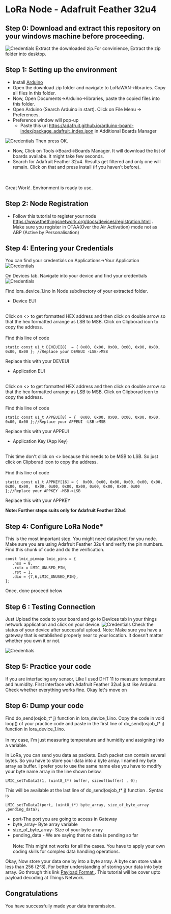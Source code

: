 # LoRa Node - Adafruit Feather 32u4
## Step 0: Download and extract this repository on your windows machine before proceeding.<br>

![Credentials](download.PNG)
Extract the downloaded zip.For convinience, Extract the zip folder into desktop.

## Step 1: Setting up the environment
- Install [Arduino](https://www.arduino.cc/download_handler.php?f=/arduino-1.8.7-windows.exe)
- Open the download zip folder and navigate to LoRaWAN->libraries. Copy all files in this folder.
- Now, Open Documents->Arduino->libraries, paste the copied files into this folder.
- Open Arduino (Search Arduino in start). Click on File Menu -> Preferences.
- Preference window will pop-up
    - Paste this url https://adafruit.github.io/arduino-board-index/package_adafruit_index.json in Additional Boards Manager

![Credentials](board.PNG)
Then press OK.
- Now, Click on Tools->Board->Boards Manager. It will download the list of boards availabe. It might take few seconds.
- Search for Adafruit Feather 32u4. Results get filtered and only one will remain. Click on that and press install (if you haven't before).

<br><br>
Great Work!. Environment is ready to use.

## Step 2: Node Registration
- Follow this tutorial to register your node
https://www.thethingsnetwork.org/docs/devices/registration.html
.<br>Make sure you register in OTAA(Over the Air Activation) mode not as ABP (Active by Personalisation)

## Step 4: Entering your Credentials
You can find your credentials on Applications->Your Application<br>
![Credentials](navigate.PNG)

On Devices tab. Navigate into your device and find your credentials
![Credentials](credentials.PNG)

Find lora_device_1.ino in Node subdirectory of your extracted folder.
- Device EUI
<br>
Click on <> to get formatted HEX address and then click on double arrow so that the hex formatted arrange as LSB to MSB. Click on Clipborad icon to copy the address.
<br><br>Find this line of code 

```
static const u1_t DEVEUI[8]  = { 0x00, 0x00, 0x00, 0x00, 0x00, 0x00, 0x00, 0x00 }; //Replace your DEVEUI -LSB->MSB
```

Replace this with your DEVEUI

- Application EUI
<br>
Click on <> to get formatted HEX address and then click on double arrow so that the hex formatted arrange as LSB to MSB. Click on Clipborad icon to copy the address.
<br><br>Find this line of code

```
static const u1_t APPEUI[8] = {  0x00, 0x00, 0x00, 0x00, 0x00, 0x00, 0x00, 0x00 };//Replace your APPEUI -LSB->MSB
```

Replace this with your APPEUI

 - Application Key (App Key)
<br>
This time don't click on <> because this needs to be MSB to LSB. So just click on Clipborad icon to copy the address.
<br><br>Find this line of code

```
static const u1_t APPKEY[16] = {  0x00, 0x00, 0x00, 0x00, 0x00, 0x00, 0x00, 0x00,  0x00, 0x00, 0x00, 0x00, 0x00, 0x00, 0x00, 0x00 };//Replace your APPKEY -MSB->LSB
```

Replace this with your APPKEY

<b>Note: Further steps suits only for Adafruit Feather 32u4</b>
 ## Step 4: Configure LoRa Node*
 This is the most important step. You might need datasheet for you node. Make sure you are using Adafruit Feather 32u4 and verify the pin numbers.
 Find this chunk of code and do the verification.
 ```
 const lmic_pinmap lmic_pins = {
    .nss = 8,
    .rxtx = LMIC_UNUSED_PIN,
    .rst = 1,
    .dio = {7,6,LMIC_UNUSED_PIN},
};
 ```
 Once, done proceed below
## Step 6 : Testing Connection
Just Upload the code to your board and go to Devices tab in your things network application and click on your device.
![Credentials](navigate.PNG)
Check the status of your device after successful upload.
Note: Make sure you have a gateway that is established properly near to your location. It doesn't matter whether you own it or not.

![Credentials](Status.PNG)

 ## Step 5: Practice your code
 If you are interfacing any sensor, Like I used DHT 11 to measure temperature and humidity. First interface with Adafruit Feather 32u4 just like Arduino.
 Check whether everything works fine. Okay let's move on

 ## Step 6: Dump your code
Find do_send(osjob_t* j) function in lora_device_1.ino. Copy the code in void loop() of your practice code and paste in the first line of do_send(osjob_t* j) function in lora_device_1.ino.<br><br>
In my case, I'm just measuring temperature and humidity and assigning into a variable.

In LoRa, you can send you data as packets. Each packet can contain several bytes. So you have to store your data into a byte array.
I named my byte array as buffer. I prefer you to use the same name else you have to modify your byte name array in the line shown below.
```
LMIC_setTxData2(1, (uint8_t*) buffer, sizeof(buffer) , 0);
```
This will be available at the last line of do_send(osjob_t* j) function .
Syntax is
```
LMIC_setTxData2(port, (uint8_t*) byte_array, size_of_byte_array ,pending_data);
```
-  port-The port you are going to access in Gateway<br>
- byte_array- Byte array variable<br> 
- size_of_byte_array- Size of your byte array<br>
- pending_data - We are saying that no data is pending so far
<br><br>
Note: This might not works for all the cases. You have to apply your own coding skills for complex data handling operations.

Okay, Now store your data one by into a byte array. A byte can store value less than 256 (2^8).
For better understanding of storing your data into byte array. Go through this link [Payload Format ](https://www.youtube.com/watch?v=nT2FnwCoP7w). This tutorial will be cover upto payload decoding at Things Network.

## Congratulations
You have successfully made your data transmission.